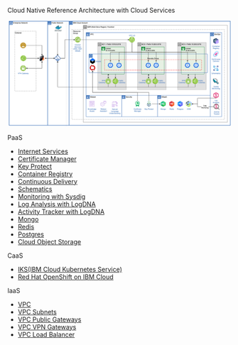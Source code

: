 Cloud Native Reference Architecture with Cloud Services

![](./ibmcloud-vpc-iks-architecture.png)

PaaS
* [Internet Services](https://cloud.ibm.com/catalog/services/internet-services)
* [Certificate Manager](https://cloud.ibm.com/catalog/services/certificate-manager)
* [Key Protect](https://cloud.ibm.com/catalog/services/key-protect)
* [Container Registry](https://cloud.ibm.com/kubernetes/catalog/registry)
* [Continuous Delivery](https://cloud.ibm.com/catalog/services/continuous-delivery)
* [Schematics](https://cloud.ibm.com/schematics)
* [Monitoring with Sysdig](https://cloud.ibm.com/catalog/services/ibm-cloud-monitoring-with-sysdig)
* [Log Analysis with LogDNA](https://cloud.ibm.com/catalog/services/ibm-log-analysis-with-logdna)
* [Activity Tracker with LogDNA](https://cloud.ibm.com/catalog/services/ibm-cloud-activity-tracker-with-logdna)
* [Mongo](https://cloud.ibm.com/catalog/services/databases-for-mongodb)
* [Redis](https://cloud.ibm.com/catalog/services/databases-for-redis)
* [Postgres](https://cloud.ibm.com/catalog/services/databases-for-postgresql)
* [Cloud Object Storage](https://cloud.ibm.com/catalog/services/cloud-object-storage)

CaaS
* [IKS(IBM Cloud Kubernetes Service)](https://cloud.ibm.com/kubernetes/catalog/create)
* [Red Hat OpenShift on IBM Cloud](https://cloud.ibm.com/kubernetes/catalog/create?platformType=openshift&newCreate=true)

IaaS
* [VPC](https://cloud.ibm.com/vpc-ext/network/vpcs)
* [VPC Subnets](https://cloud.ibm.com/vpc-ext/network/subnets) 
* [VPC Public Gateways](https://cloud.ibm.com/vpc-ext/network/publicGateways)
* [VPC VPN Gateways](https://cloud.ibm.com/vpc/provision/vpngateway)
* [VPC Load Balancer](https://cloud.ibm.com/vpc/provision/loadBalancer)
